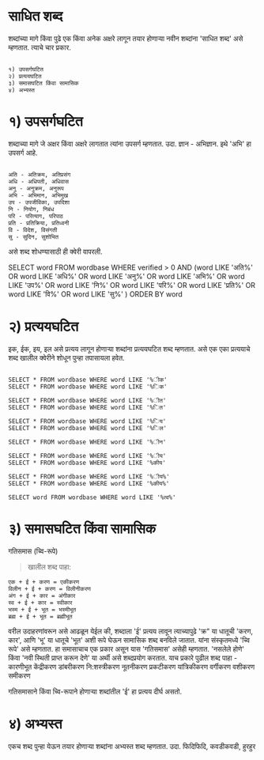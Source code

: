 # साधित शब्द #

शब्दांच्या मागे किंवा पुढे एक किंवा अनेक अक्षरे लागून तयार होणार्‍या नवीन शब्दांना 'साधित शब्द' असे म्हणतात.
त्याचे चार प्रकार.
```

१) उपसर्गघटित
२) प्रत्ययघटित
३) समासघटित किंवा सामासिक
४) अभ्यस्त
```


# १) उपसर्गघटित #
शब्दाच्या मागे जे अक्षर किंवा अक्षरे लागतात त्यांना उपसर्ग म्हणतात. उदा. ज्ञान - अभिज्ञान. इथे 'अभि' हा उपसर्ग आहे.
```

अति - अतिक्रम, अतिप्रसंग
अधि - अधिपती, अधिवास
अनु - अनुक्रम, अनुरूप
अभि - अभिमान, अभिमुख
उप - उपजीविका, उपदिशा
नि - नियोग, निबंध
परि - परित्याग, परिपाठ
प्रति - प्रतिक्रिया, प्रतिध्वनी
वि - विदेश, विसंगती
सु - सुदिन, सुशोभित
```

असे शब्द शोधण्यासाठी ही क्वेरी वापरली.

SELECT word FROM wordbase WHERE verified > 0 AND (word LIKE 'अति%' OR word LIKE 'अधि%' OR word LIKE 'अनु%' OR word LIKE 'अभि%' OR word LIKE 'उप%' OR word LIKE 'नि%' OR word LIKE 'परि%' OR word LIKE 'प्रति%' OR word LIKE 'वि%' OR word LIKE 'सु%' ) ORDER BY word


# २) प्रत्ययघटित #

इक, ईक, इय, इल असे प्रत्यय लागून होणार्‍या शब्दांना प्रत्ययघटित शब्द म्हणतात. असे एक एका प्रत्ययाचे शब्द खालील क्वेरीने शोधून पुन्हा तपासायला हवेत.

```

SELECT * FROM wordbase WHERE word LIKE '%ीक'
SELECT * FROM wordbase WHERE word LIKE '%िक'

SELECT * FROM wordbase WHERE word LIKE '%ीत'
SELECT * FROM wordbase WHERE word LIKE '%ित'

SELECT * FROM wordbase WHERE word LIKE '%िय'
SELECT * FROM wordbase WHERE word LIKE '%िल'

SELECT * FROM wordbase WHERE word LIKE '%ीन'

SELECT * FROM wordbase WHERE word LIKE '%ीय'
SELECT * FROM wordbase WHERE word LIKE '%कीय'

SELECT * FROM wordbase WHERE word LIKE '%ीय%'
SELECT * FROM wordbase WHERE word LIKE '%कीय%'

SELECT word FROM wordbase WHERE word LIKE '%त्व%'
```


# ३) समासघटित किंवा सामासिक #

गतिसमास (च्वि-रूपे)

> खालील शब्द पाहा:
```
एक + ई + करण = एकीकरण
विलीन + ई + करण = विलीनीकरण
अंग + ई + कार = अंगीकार
स्व + ई + कार = स्वीकार
भस्म + ई + भूत = भस्मीभूत
ब्रह्म + ई + भूत = ब्रह्मीभूत
```

वरील उदाहरणांवरून असे आढळून येईल की, शब्दाला 'ई' प्रत्यय लावून त्याच्यापुढे 'क्र" या धातूची 'करण, कार', आणि 'भू' या धातूचे 'भूत' अशी रूपे घेऊन सामासिक शब्द बनविले जातात. यांना संस्कृतमध्ये 'च्वि रूपे' असे म्हणतात. हा समासाचाच एक प्रकार असून यास 'गतिसमास' असेही म्हणतात. 'नसलेले होणे' किंवा 'नवी स्थिती प्राप्त करून देणे' या अर्थी असे शब्दप्रयोग करतात. याच प्रकारे पुढील शब्द पाहा -
कारणीभूत केंद्रीकरण डांबरीकरण नि:शस्त्रीकरण नूतनीकरण
प्रकटीकरण यांत्रिकीकरण वर्गीकरण वशीकरण समीकरण

गतिसमासाने किंवा च्वि-रूपाने होणार्‍या शब्दांतील 'ई' हा प्रत्यय दीर्घ असतो.


# ४) अभ्यस्त #
एकच शब्द पुन्हा येऊन तयार होणार्‍या शब्दांना अभ्यस्त शब्द म्हणतात. उदा. फिदिफिदि, कवडीकवडी, हुरहुर